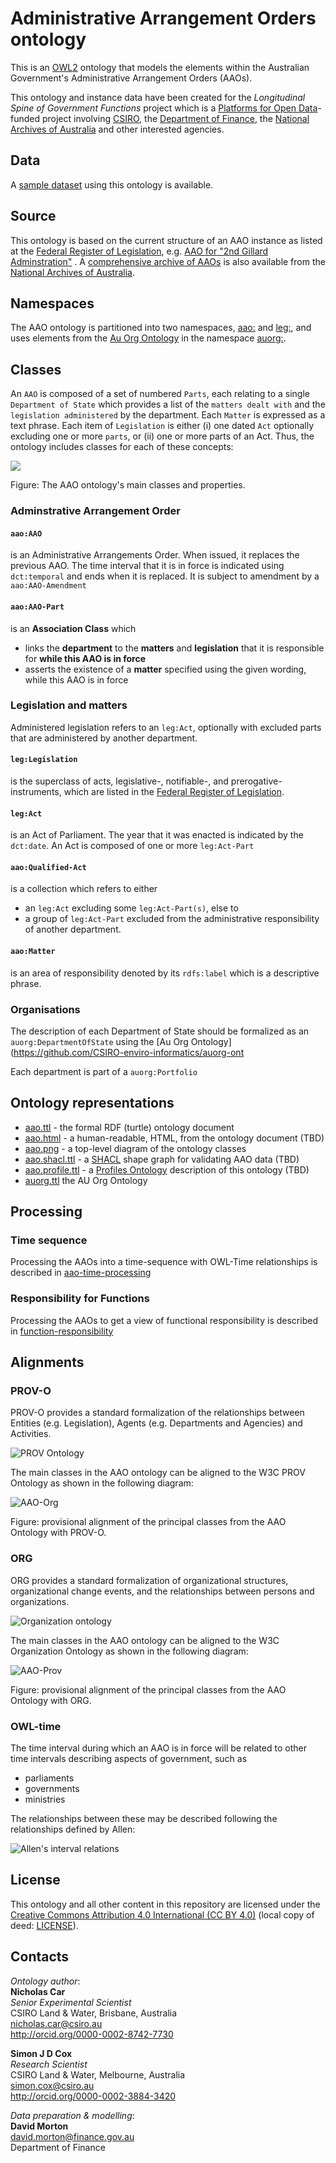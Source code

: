 # Administrative Arrangement Orders ontology

This is an [OWL2](https://www.w3.org/OWL/) ontology that models the elements within the Australian Government's Administrative Arrangement Orders (AAOs).

This ontology and instance data have been created for the *Longitudinal Spine of Government Functions* project which is
a [Platforms for Open Data](https://pmc.gov.au/public-data/open-data/platforms-open-data)-funded project involving
[CSIRO](https://www.csiro.au/), the [Department of Finance](https://www.finance.gov.au/), the [National Archives of
Australia](http://naa.gov.au/) and other interested agencies.

## Data

A [sample dataset](data.md) using this ontology is available.

## Source
This ontology is based on the current structure of an AAO instance as listed at the [Federal Register of Legislation](https://www.legislation.gov.au/Browse/ByRegDate/AdministrativeArrangementsOrders/), e.g. [AAO for "2nd Gillard Adminstration"](https://www.legislation.gov.au/Details/C2010Q00191)
.
A [comprehensive archive of AAOs](http://www.naa.gov.au/information-management/information-governance/aao/index.aspx) is also available from the
[National Archives of Australia](http://www.naa.gov.au).

## Namespaces
The AAO ontology is partitioned into two namespaces, [aao:](http://linked.data.gov.au/def/aao#) and [leg:](http://linked.data.gov.au/def/legislation#), and uses elements from the [Au Org Ontology](https://github.com/CSIRO-enviro-informatics/auorg-ont) in the namespace [auorg:](http://linked.data.gov.au/def/auorg).

## Classes
An `AAO` is composed of a set of numbered `Parts`, each relating to a single `Department of State` which provides a list of the `matters dealt with` and the `legislation administered` by the department. Each `Matter` is expressed as a text phrase. Each item of `Legislation` is either (i) one dated `Act` optionally excluding one or more `parts`, or (ii) one or more parts of an Act.  Thus, the ontology includes classes for each of these concepts:

![](image/aao.png)

Figure: The AAO ontology's main classes and properties.

### Adminstrative Arrangement Order
#### `aao:AAO`
is an Administrative Arrangements Order. When issued, it replaces the previous AAO. The time interval that it is in force is indicated using `dct:temporal` and ends when it is replaced. It is subject to amendment by a `aao:AAO-Amendment`

#### `aao:AAO-Part`
is an **Association Class** which
- links the **department** to the **matters** and **legislation** that it is responsible for **while this AAO is in force**
- asserts the existence of a **matter** specified using the given wording, while this AAO is in force

### Legislation and matters
Administered legislation refers to an `leg:Act`, optionally with excluded parts that are administered by another department.

#### `leg:Legislation`
is the superclass of acts, legislative-, notifiable-, and prerogative-instruments, which are listed in the [Federal Register of Legislation](https://www.legislation.gov.au/Home).

#### `leg:Act`
is an Act of Parliament. The year that it was enacted is indicated by the `dct:date`. An Act is composed of one or more `leg:Act-Part`

#### `aao:Qualified-Act`
is a collection which refers to either
- an `leg:Act` excluding some `leg:Act-Part(s)`, else to
- a group of `leg:Act-Part` excluded from the administrative responsibility of another department.

#### `aao:Matter`
is an area of responsibility denoted by its `rdfs:label` which is a descriptive phrase.

### Organisations
The description of each Department of State should be formalized as an `auorg:DepartmentOfState` using the [Au Org Ontology](https://github.com/CSIRO-enviro-informatics/auorg-ont

Each department is part of a `auorg:Portfolio`

## Ontology representations
* [aao.ttl](schema/aao.ttl) - the formal RDF (turtle) ontology document
* [aao.html](aao.html) - a human-readable, HTML, from the ontology document (TBD)
* [aao.png](image/aao.png) - a top-level diagram of the ontology classes
* [aao.shacl.ttl](shape/aao.shacl.ttl) - a [SHACL](https://www.w3.org/TR/shacl/) shape graph for validating AAO data (TBD)
* [aao.profile.ttl](profile/aao.profile.ttl) - a [Profiles Ontology](https://www.w3.org/TR/prof/) description of this ontology (TBD)
* [auorg.ttl](https://raw.githubusercontent.com/CSIRO-enviro-informatics/auorg-ont/master/auorg.ttl) the AU Org Ontology

## Processing
### Time sequence
Processing the AAOs into a time-sequence with OWL-Time relationships is described in [aao-time-processing](aao-time-processing.md)

### Responsibility for Functions
Processing the AAOs to get a view of functional responsibility is described in [function-responsibility](function-responsibility.md)

## Alignments
### PROV-O
PROV-O provides a standard formalization of the relationships between Entities (e.g. Legislation), Agents (e.g. Departments and Agencies) and Activities.

![PROV Ontology](image/starting-points.svg)

The main classes in the AAO ontology can be aligned to the W3C PROV Ontology as shown in the following diagram:

![AAO-Org](image/prov-alignment.png)

Figure: provisional alignment of the principal classes from the AAO Ontology with PROV-O.

### ORG
ORG provides a standard formalization of organizational structures, organizational change events, and the relationships between persons and organizations.

![Organization ontology](image/OrgOntology20130502.png)

The main classes in the AAO ontology can be aligned to the W3C Organization Ontology as shown in the following diagram:

![AAO-Prov](image/org-alignment.png)

Figure: provisional alignment of the principal classes from the AAO Ontology with ORG.

### OWL-time
The time interval during which an AAO is in force will be related to other time intervals describing aspects of government, such as
- parliaments
- governments
- ministries

The relationships between these may be described following the relationships defined by Allen:

![Allen's interval relations](image/IntervalRelations.png)

## License
This ontology and all other content in this repository are licensed under the
[Creative Commons Attribution 4.0 International (CC BY 4.0)](https://creativecommons.org/licenses/by/4.0/)
(local copy of deed: [LICENSE](LICENSE)).

## Contacts
*Ontology author*:  
**Nicholas Car**  
*Senior Experimental Scientist*  
CSIRO Land & Water, Brisbane, Australia    
<nicholas.car@csiro.au>  
<http://orcid.org/0000-0002-8742-7730>  

**Simon J D Cox**  
*Research Scientist*  
CSIRO Land & Water, Melbourne, Australia    
<simon.cox@csiro.au>  
<http://orcid.org/0000-0002-3884-3420>  

*Data preparation & modelling*:  
**David Morton**  
<david.morton@finance.gov.au>  
Department of Finance   
